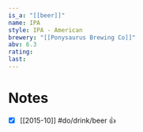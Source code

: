 ```yaml
---
is_a: "[[beer]]"
name: IPA
style: IPA - American
brewery: "[[Ponysaurus Brewing Co]]"
abv: 6.3
rating: 
last: 
---
```

# Notes
- [x] [[2015-10]] #do/drink/beer 👍
